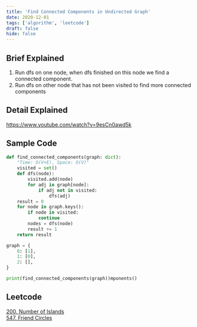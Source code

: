 ```yaml
---
title: 'Find Connected Components in Undirected Graph'
date: 2020-12-01
tags: ['algorithm', 'leetcode']
draft: false
hide: false
---
```


## Brief Explained
1. Run dfs on one node, when dfs finished on this node we find a connected component.
2. Run dfs on other node that has not been visited to find more connected components

## Detail Explained
https://www.youtube.com/watch?v=9esCn0awd5k

## Sample Code
``` python
def find_connected_components(graph: dict):
    "Time: O(V+E), Space: O(V)"
    visited = set()
    def dfs(node):
        visited.add(node)
        for adj in graph[node]:
            if adj not in visited:
                dfs(adj)
    result = 0
    for node in graph.keys():
        if node in visited:
            continue
        nodes = dfs(node)
        result += 1
    return result

graph = {
    0: [1],
    1: [0],
    2: [],
}

print(find_connected_components(graph))mponents()
```

## Leetcode
[200. Number of Islands](https://leetcode.com/problems/number-of-islands/)  
[547. Friend Circles](https://leetcode.com/problems/friend-circles/)  